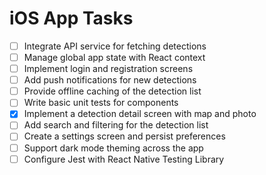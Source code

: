 # iOS App Tasks

- [ ] Integrate API service for fetching detections
- [ ] Manage global app state with React context
- [ ] Implement login and registration screens
- [ ] Add push notifications for new detections
- [ ] Provide offline caching of the detection list
- [ ] Write basic unit tests for components
- [x] Implement a detection detail screen with map and photo
- [ ] Add search and filtering for the detection list
- [ ] Create a settings screen and persist preferences
- [ ] Support dark mode theming across the app
- [ ] Configure Jest with React Native Testing Library
